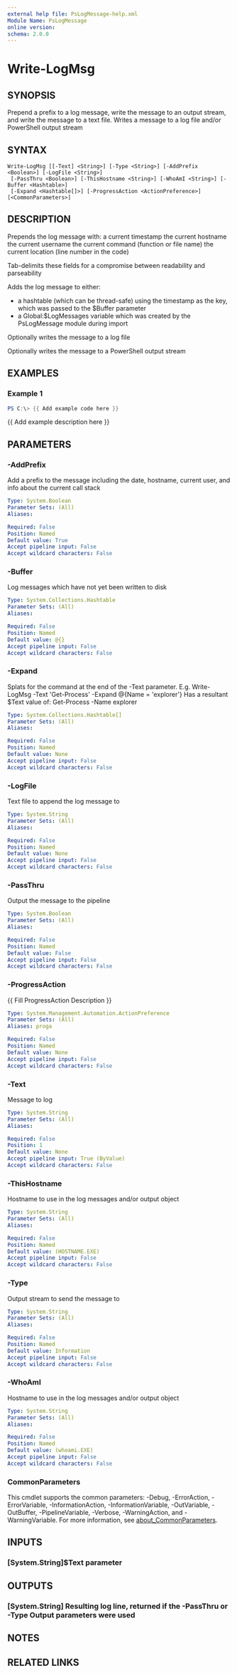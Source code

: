 ```yaml
---
external help file: PsLogMessage-help.xml
Module Name: PsLogMessage
online version:
schema: 2.0.0
---
```


# Write-LogMsg

## SYNOPSIS
Prepend a prefix to a log message, write the message to an output stream, and write the message to a text file.
Writes a message to a log file and/or PowerShell output stream

## SYNTAX

```
Write-LogMsg [[-Text] <String>] [-Type <String>] [-AddPrefix <Boolean>] [-LogFile <String>]
 [-PassThru <Boolean>] [-ThisHostname <String>] [-WhoAmI <String>] [-Buffer <Hashtable>]
 [-Expand <Hashtable[]>] [-ProgressAction <ActionPreference>] [<CommonParameters>]
```

## DESCRIPTION
Prepends the log message with:
    a current timestamp
    the current hostname
    the current username
    the current command (function or file name)
    the current location (line number in the code)

Tab-delimits these fields for a compromise between readability and parseability

Adds the log message to either:
* a hashtable (which can be thread-safe) using the timestamp as the key, which was passed to the $Buffer parameter
* a Global:$LogMessages variable which was created by the PsLogMessage module during import

Optionally writes the message to a log file

Optionally writes the message to a PowerShell output stream

## EXAMPLES

### Example 1
```powershell
PS C:\> {{ Add example code here }}
```

{{ Add example description here }}

## PARAMETERS

### -AddPrefix
Add a prefix to the message including the date, hostname, current user, and info about the current call stack

```yaml
Type: System.Boolean
Parameter Sets: (All)
Aliases:

Required: False
Position: Named
Default value: True
Accept pipeline input: False
Accept wildcard characters: False
```

### -Buffer
Log messages which have not yet been written to disk

```yaml
Type: System.Collections.Hashtable
Parameter Sets: (All)
Aliases:

Required: False
Position: Named
Default value: @{}
Accept pipeline input: False
Accept wildcard characters: False
```

### -Expand
Splats for the command at the end of the -Text parameter.
E.g.
    Write-LogMsg -Text 'Get-Process' -Expand @{Name = 'explorer'}
Has a resultant $Text value of:
    Get-Process -Name explorer

```yaml
Type: System.Collections.Hashtable[]
Parameter Sets: (All)
Aliases:

Required: False
Position: Named
Default value: None
Accept pipeline input: False
Accept wildcard characters: False
```

### -LogFile
Text file to append the log message to

```yaml
Type: System.String
Parameter Sets: (All)
Aliases:

Required: False
Position: Named
Default value: None
Accept pipeline input: False
Accept wildcard characters: False
```

### -PassThru
Output the message to the pipeline

```yaml
Type: System.Boolean
Parameter Sets: (All)
Aliases:

Required: False
Position: Named
Default value: False
Accept pipeline input: False
Accept wildcard characters: False
```

### -ProgressAction
{{ Fill ProgressAction Description }}

```yaml
Type: System.Management.Automation.ActionPreference
Parameter Sets: (All)
Aliases: proga

Required: False
Position: Named
Default value: None
Accept pipeline input: False
Accept wildcard characters: False
```

### -Text
Message to log

```yaml
Type: System.String
Parameter Sets: (All)
Aliases:

Required: False
Position: 1
Default value: None
Accept pipeline input: True (ByValue)
Accept wildcard characters: False
```

### -ThisHostname
Hostname to use in the log messages and/or output object

```yaml
Type: System.String
Parameter Sets: (All)
Aliases:

Required: False
Position: Named
Default value: (HOSTNAME.EXE)
Accept pipeline input: False
Accept wildcard characters: False
```

### -Type
Output stream to send the message to

```yaml
Type: System.String
Parameter Sets: (All)
Aliases:

Required: False
Position: Named
Default value: Information
Accept pipeline input: False
Accept wildcard characters: False
```

### -WhoAmI
Hostname to use in the log messages and/or output object

```yaml
Type: System.String
Parameter Sets: (All)
Aliases:

Required: False
Position: Named
Default value: (whoami.EXE)
Accept pipeline input: False
Accept wildcard characters: False
```

### CommonParameters
This cmdlet supports the common parameters: -Debug, -ErrorAction, -ErrorVariable, -InformationAction, -InformationVariable, -OutVariable, -OutBuffer, -PipelineVariable, -Verbose, -WarningAction, and -WarningVariable. For more information, see [about_CommonParameters](http://go.microsoft.com/fwlink/?LinkID=113216).

## INPUTS

### [System.String]$Text parameter
## OUTPUTS

### [System.String] Resulting log line, returned if the -PassThru or -Type Output parameters were used
## NOTES

## RELATED LINKS

